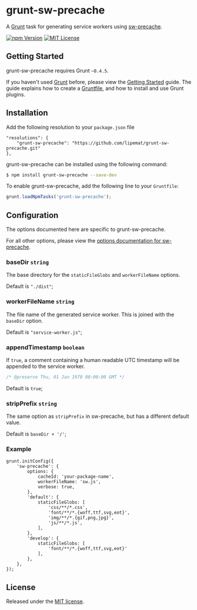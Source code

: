 # grunt-sw-precache

A [Grunt](http://gruntjs.com) task for generating service workers using [sw-precache](https://www.npmjs.com/package/sw-precache).

[![npm Version](https://img.shields.io/npm/v/grunt-sw-precache.svg?style=flat-square)](https://www.npmjs.com/package/grunt-sw-precache)
[![MIT License](https://img.shields.io/badge/license-MIT-blue.svg?style=flat-square)](https://bitbucket.org/morrisallison/grunt-sw-precache/raw/default/LICENSE)

## Getting Started

grunt-sw-precache requires Grunt `~0.4.5`.

If you haven't used [Grunt](http://gruntjs.com/) before, please view the [Getting Started](http://gruntjs.com/getting-started) guide.
The guide explains how to create a [Gruntfile](http://gruntjs.com/sample-gruntfile), and how to install and use Grunt plugins.

## Installation

Add the following resolution to your `package.json` file

```
"resolutions": {
    "grunt-sw-precache": "https://github.com/lipemat/grunt-sw-precache.git"
},
```

grunt-sw-precache can be installed using the following command:

```bash
$ npm install grunt-sw-precache --save-dev
```

To enable grunt-sw-precache, add the following line to your `Gruntfile`:

```javascript
grunt.loadNpmTasks('grunt-sw-precache');
```

## Configuration

The options documented here are specific to grunt-sw-precache.

For all other options, please view the [options documentation for sw-precache](https://github.com/googlechrome/sw-precache#options).

### baseDir `string`

The base directory for the `staticFileGlobs` and `workerFileName` options.

Default is `"./dist"`;

### workerFileName `string`

The file name of the generated service worker. This is joined with the `baseDir` option.

Default is `"service-worker.js"`;

### appendTimestamp `boolean`

If `true`, a comment containing a human readable UTC timestamp will be appended to the service worker.

```javascript
/* @preserve Thu, 01 Jan 1970 00:00:00 GMT */
```

Default is `true`;

### stripPrefix `string`

The same option as `stripPrefix` in sw-precache, but has a different default value.

Default is `baseDir + '/'`;

### Example

    grunt.initConfig({
		'sw-precache': {
			options: {
				cacheId: 'your-package-name',
				workerFileName: 'sw.js',
				verbose: true,
			},
			'default': {
				staticFileGlobs: [
					'css/**/*.css',
					'font/**/*.{woff,ttf,svg,eot}',
					'img/**/*.{gif,png,jpg}',
					'js/**/*.js',
				],
			},
			'develop': {
				staticFileGlobs: [
					'font/**/*.{woff,ttf,svg,eot}'
				],
			},
		},
    });

## License

Released under the [MIT license](https://bitbucket.org/morrisallison/grunt-sw-precache/raw/default/LICENSE).

